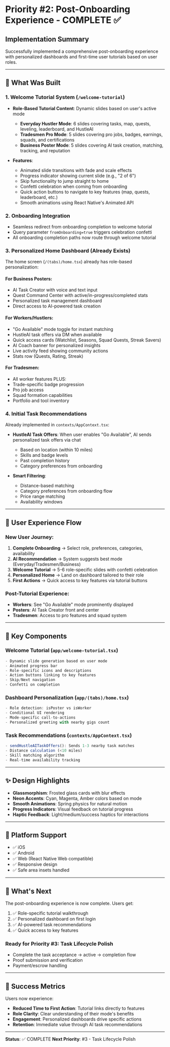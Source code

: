 # Priority #2: Post-Onboarding Experience - COMPLETE ✅

## Implementation Summary
Successfully implemented a comprehensive post-onboarding experience with personalized dashboards and first-time user tutorials based on user roles.

---

## 🎯 What Was Built

### 1. Welcome Tutorial System (`/welcome-tutorial`)
- **Role-Based Tutorial Content**: Dynamic slides based on user's active mode
  - **Everyday Hustler Mode**: 6 slides covering tasks, map, quests, leveling, leaderboard, and HustleAI
  - **Tradesmen Pro Mode**: 5 slides covering pro jobs, badges, earnings, squads, and certifications
  - **Business Poster Mode**: 5 slides covering AI task creation, matching, tracking, and reputation

- **Features**:
  - Animated slide transitions with fade and scale effects
  - Progress indicator showing current slide (e.g., "2 of 6")
  - Skip functionality to jump straight to home
  - Confetti celebration when coming from onboarding
  - Quick action buttons to navigate to key features (map, quests, leaderboard, etc.)
  - Smooth animations using React Native's Animated API

### 2. Onboarding Integration
- Seamless redirect from onboarding completion to welcome tutorial
- Query parameter `fromOnboarding=true` triggers celebration confetti
- All onboarding completion paths now route through welcome tutorial

### 3. Personalized Home Dashboard (Already Exists)
The home screen (`/(tabs)/home.tsx`) already has role-based personalization:

#### For Business Posters:
- AI Task Creator with voice and text input
- Quest Command Center with active/in-progress/completed stats
- Personalized task management dashboard
- Direct access to AI-powered task creation

#### For Workers/Hustlers:
- "Go Available" mode toggle for instant matching
- HustleAI task offers via DM when available
- Quick access cards (Watchlist, Seasons, Squad Quests, Streak Savers)
- AI Coach banner for personalized insights
- Live activity feed showing community actions
- Stats row (Quests, Rating, Streak)

#### For Tradesmen:
- All worker features PLUS:
- Trade-specific badge progression
- Pro job access
- Squad formation capabilities
- Portfolio and tool inventory

### 4. Initial Task Recommendations
Already implemented in `contexts/AppContext.tsx`:
- **HustleAI Task Offers**: When user enables "Go Available", AI sends personalized task offers via chat
  - Based on location (within 10 miles)
  - Skills and badge levels
  - Past completion history
  - Category preferences from onboarding

- **Smart Filtering**:
  - Distance-based matching
  - Category preferences from onboarding flow
  - Price range matching
  - Availability windows

---

## 🎨 User Experience Flow

### New User Journey:
1. **Complete Onboarding** → Select role, preferences, categories, availability
2. **AI Recommendation** → System suggests best mode (Everyday/Tradesmen/Business)
3. **Welcome Tutorial** → 5-6 role-specific slides with confetti celebration
4. **Personalized Home** → Land on dashboard tailored to their role
5. **First Actions** → Quick access to key features via tutorial buttons

### Post-Tutorial Experience:
- **Workers**: See "Go Available" mode prominently displayed
- **Posters**: AI Task Creator front and center
- **Tradesmen**: Access to pro features and squad system

---

## 🔑 Key Components

### Welcome Tutorial (`app/welcome-tutorial.tsx`)
```typescript
- Dynamic slide generation based on user mode
- Animated progress bar
- Role-specific icons and descriptions
- Action buttons linking to key features
- Skip/Next navigation
- Confetti on completion
```

### Dashboard Personalization (`app/(tabs)/home.tsx`)
```typescript
- Role detection: isPoster vs isWorker
- Conditional UI rendering
- Mode-specific call-to-actions
- Personalized greeting with nearby gigs count
```

### Task Recommendations (`contexts/AppContext.tsx`)
```typescript
- sendHustleAITaskOffers(): Sends 1-3 nearby task matches
- Distance calculation (<10 miles)
- Skill matching algorithm
- Real-time availability tracking
```

---

## ✨ Design Highlights

- **Glassmorphism**: Frosted glass cards with blur effects
- **Neon Accents**: Cyan, Magenta, Amber colors based on mode
- **Smooth Animations**: Spring physics for natural motion
- **Progress Indicators**: Visual feedback on tutorial progress
- **Haptic Feedback**: Light/medium/success haptics for interactions

---

## 📱 Platform Support

- ✅ iOS
- ✅ Android  
- ✅ Web (React Native Web compatible)
- ✅ Responsive design
- ✅ Safe area insets handled

---

## 🚀 What's Next

The post-onboarding experience is now complete. Users get:
1. ✅ Role-specific tutorial walkthrough
2. ✅ Personalized dashboard on first login
3. ✅ AI-powered task recommendations
4. ✅ Quick access to key features

### Ready for Priority #3: Task Lifecycle Polish
- Complete the task acceptance → active → completion flow
- Proof submission and verification  
- Payment/escrow handling

---

## 🎯 Success Metrics

Users now experience:
- **Reduced Time to First Action**: Tutorial links directly to features
- **Role Clarity**: Clear understanding of their mode's benefits
- **Engagement**: Personalized dashboards drive specific actions
- **Retention**: Immediate value through AI task recommendations

---

**Status**: ✅ COMPLETE
**Next Priority**: #3 - Task Lifecycle Polish
